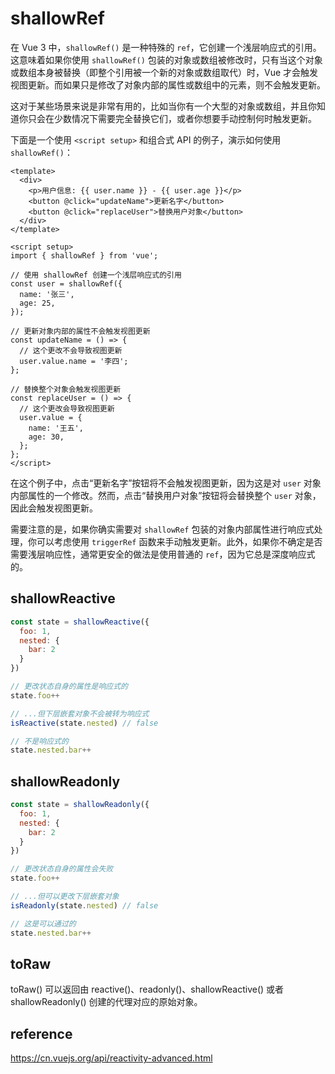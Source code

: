 # shallowRef
在 Vue 3 中，`shallowRef()` 是一种特殊的 `ref`，它创建一个浅层响应式的引用。这意味着如果你使用 `shallowRef()` 包装的对象或数组被修改时，只有当这个对象或数组本身被替换（即整个引用被一个新的对象或数组取代）时，Vue 才会触发视图更新。而如果只是修改了对象内部的属性或数组中的元素，则不会触发更新。

这对于某些场景来说是非常有用的，比如当你有一个大型的对象或数组，并且你知道你只会在少数情况下需要完全替换它们，或者你想要手动控制何时触发更新。

下面是一个使用 `<script setup>` 和组合式 API 的例子，演示如何使用 `shallowRef()`：

```vue
<template>
  <div>
    <p>用户信息: {{ user.name }} - {{ user.age }}</p>
    <button @click="updateName">更新名字</button>
    <button @click="replaceUser">替换用户对象</button>
  </div>
</template>

<script setup>
import { shallowRef } from 'vue';

// 使用 shallowRef 创建一个浅层响应式的引用
const user = shallowRef({
  name: '张三',
  age: 25,
});

// 更新对象内部的属性不会触发视图更新
const updateName = () => {
  // 这个更改不会导致视图更新
  user.value.name = '李四';
};

// 替换整个对象会触发视图更新
const replaceUser = () => {
  // 这个更改会导致视图更新
  user.value = {
    name: '王五',
    age: 30,
  };
};
</script>
```

在这个例子中，点击“更新名字”按钮将不会触发视图更新，因为这是对 `user` 对象内部属性的一个修改。然而，点击“替换用户对象”按钮将会替换整个 `user` 对象，因此会触发视图更新。

需要注意的是，如果你确实需要对 `shallowRef` 包装的对象内部属性进行响应式处理，你可以考虑使用 `triggerRef` 函数来手动触发更新。此外，如果你不确定是否需要浅层响应性，通常更安全的做法是使用普通的 `ref`，因为它总是深度响应式的。

## shallowReactive
```js
const state = shallowReactive({
  foo: 1,
  nested: {
    bar: 2
  }
})

// 更改状态自身的属性是响应式的
state.foo++

// ...但下层嵌套对象不会被转为响应式
isReactive(state.nested) // false

// 不是响应式的
state.nested.bar++
```

## shallowReadonly
```js
const state = shallowReadonly({
  foo: 1,
  nested: {
    bar: 2
  }
})

// 更改状态自身的属性会失败
state.foo++

// ...但可以更改下层嵌套对象
isReadonly(state.nested) // false

// 这是可以通过的
state.nested.bar++
```

## toRaw
toRaw() 可以返回由 reactive()、readonly()、shallowReactive() 或者 shallowReadonly() 创建的代理对应的原始对象。

## reference
https://cn.vuejs.org/api/reactivity-advanced.html